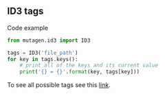 
## ID3 tags
Code example
```python
from mutagen.id3 import ID3

tags = ID3('file_path')
for key in tags.keys():
    # print all of the keys and its current value
    print('{} = {}'.format(key, tags[key]))
```

To see all possible tags see this [link](https://id3.org/id3v2.3.0#ID3v2_header).

